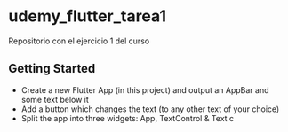 # udemy_flutter_tarea1

Repositorio con el ejercicio 1 del curso

## Getting Started

- Create a new Flutter App (in this project) and output an AppBar and some text below it
- Add a button which changes the text (to any other text of your choice)
- Split the app into three widgets: App, TextControl & Text
c